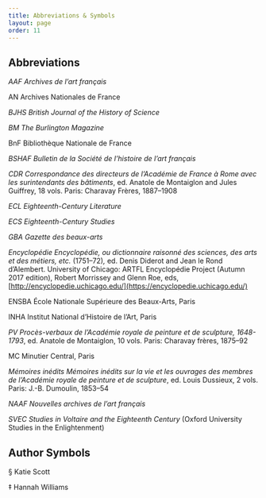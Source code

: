 ```yaml
---
title: Abbreviations & Symbols
layout: page
order: 11
---
```


## Abbreviations

*AAF* *Archives de l’art français*

AN Archives Nationales de France

*BJHS British Journal of the History of Science*

*BM The Burlington Magazine*

BnF Bibliothèque Nationale de France

*BSHAF Bulletin de la Société de l’histoire de l’art français*

*CDR* *Correspondance des directeurs de l’Académie de France à Rome avec les surintendants des bâtiments*, ed. Anatole de Montaiglon and Jules Guiffrey, 18 vols. Paris: Charavay Frères, 1887–1908

*ECL Eighteenth-Century Literature*

*ECS* *Eighteenth-Century Studies*

*GBA* *Gazette des beaux-arts*

*Encyclopédie* *Encyclopédie, ou dictionnaire raisonné des sciences, des arts et des métiers, etc.* (1751–72)*,* ed. Denis Diderot and Jean le Rond d’Alembert. University of Chicago: ARTFL Encyclopédie Project (Autumn 2017 edition), Robert Morrissey and Glenn Roe, eds, [http://encyclopedie.uchicago.edu/](https://encyclopedie.uchicago.edu/)

ENSBA École Nationale Supérieure des Beaux-Arts, Paris

INHA Institut National d’Histoire de l’Art, Paris

*PV* *Procès-verbaux de l’Académie royale de peinture et de sculpture, 1648-1793*, ed. Anatole de Montaiglon, 10 vols. Paris: Charavay frères, 1875–92

MC Minutier Central, Paris

*Mémoires inédits* *Mémoires inédits sur la vie et les ouvrages des membres de l’Académie royale de peinture et de sculpture*, ed. Louis Dussieux, 2 vols. Paris: J.-B. Dumoulin, 1853–54

*NAAF* *Nouvelles archives de l’art français*

*SVEC Studies in Voltaire and the Eighteenth Century* (Oxford University Studies in the Enlightenment)

## Author Symbols

§ Katie Scott

‡ Hannah Williams